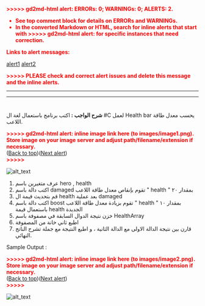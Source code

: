 

<p style="color: red; font-weight: bold">>>>>>  gd2md-html alert:  ERRORs: 0; WARNINGs: 0; ALERTS: 2.</p>
<ul style="color: red; font-weight: bold"><li>See top comment block for details on ERRORs and WARNINGs. <li>In the converted Markdown or HTML, search for inline alerts that start with >>>>>  gd2md-html alert:  for specific instances that need correction.</ul>

<p style="color: red; font-weight: bold">Links to alert messages:</p><a href="#gdcalert1">alert1</a>
<a href="#gdcalert2">alert2</a>

<p style="color: red; font-weight: bold">>>>>> PLEASE check and correct alert issues and delete this message and the inline alerts.<hr></p>



---


# <p dir="rtl">
<strong>شرح الواجب : </strong>اكتب برنامج باستعمال لغة ال #C لعمل Health bar يحسب معدل طاقة اللاعب.</p>


<p dir="rtl">


<p id="gdcalert1" ><span style="color: red; font-weight: bold">>>>>>  gd2md-html alert: inline image link here (to images/image1.png). Store image on your image server and adjust path/filename/extension if necessary. </span><br>(<a href="#">Back to top</a>)(<a href="#gdcalert2">Next alert</a>)<br><span style="color: red; font-weight: bold">>>>>> </span></p>


<img src="images/image1.png" width="" alt="alt_text" title="image_tooltip">
</p>




1. عرف متغيرين باسم hero , health 
2.  اكتب دالة باسم damaged تقوم بإنقاص معدل طاقة اللاعب " health " بمقدار ٢٠ 
3. قم بتحديث قيمة ال health بعد عملية damaged
4. اكتب دالة باسم boost تقوم بزيادة  معدل طاقة اللاعب " health " بمقدار ١٠ باستعمال قيمة health الجديدة
5. خزن نتيجة الدوال السابقة في مصفوفة باسم HealthArray
6. اطبع ثاني خانة من المصفوفة 
7. قارن بين نتيجة الدالة الاولى مع الدالة الثانية ، و اطبع النتيجة مع جملة تشرح الناتج النهائي.

Sample Output : 



<p id="gdcalert2" ><span style="color: red; font-weight: bold">>>>>>  gd2md-html alert: inline image link here (to images/image2.png). Store image on your image server and adjust path/filename/extension if necessary. </span><br>(<a href="#">Back to top</a>)(<a href="#gdcalert3">Next alert</a>)<br><span style="color: red; font-weight: bold">>>>>> </span></p>


![alt_text](images/image2.png "image_tooltip")

